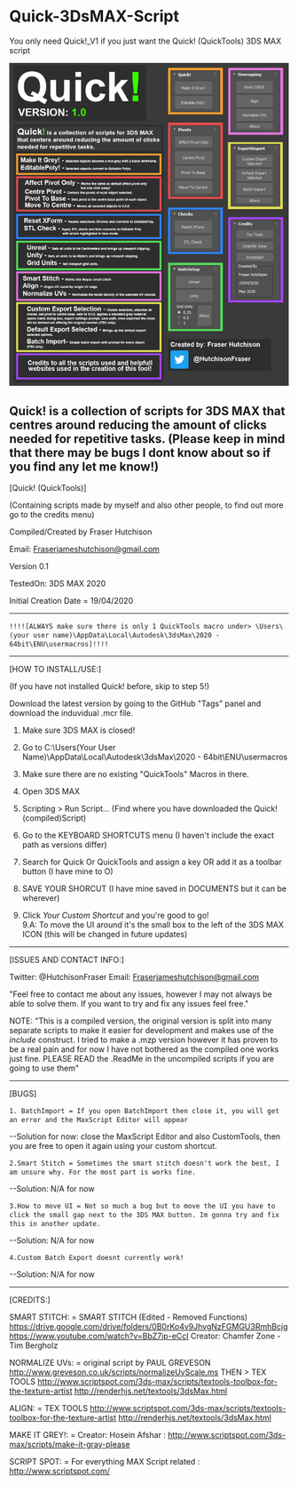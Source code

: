 # Quick-3DsMAX-Script
You only need Quick!_V1 if you just want the Quick! (QuickTools) 3DS MAX script

![](Images/Quick_v1_Showcase.jpg)

Quick! is a collection of scripts for 3DS MAX that centres around reducing the amount of clicks needed for repetitive tasks.
(Please keep in mind that there may be bugs I dont know about so if you find any let me know!)
---------------------------------------------------------------------------------------------------------------------

[Quick! (QuickTools)]

(Containing scripts made by myself and also other people, to find out more go to the credits menu)

Compiled/Created by Fraser Hutchison

Email: Fraserjameshutchison@gmail.com

Version 0.1

TestedOn: 3DS MAX 2020

Initial Creation Date = 19/04/2020

---------------------------------------------------------------------------------------------------------------------

	!!!![ALWAYS make sure there is only 1 QuickTools macro under> \Users\(your user name)\AppData\Local\Autodesk\3dsMax\2020 - 64bit\ENU\usermacros]!!!! 
	
---------------------------------------------------------------------------------------------------------------------
[HOW TO INSTALL/USE:]

(If you have not installed Quick! before, skip to step 5!)

Download the latest version by going to the GitHub "Tags" panel and download the induvidual .mcr file.

1. Make sure 3DS MAX is closed!

2. Go to C:\Users\(Your User Name)\AppData\Local\Autodesk\3dsMax\2020 - 64bit\ENU\usermacros

3. Make sure there are no existing "QuickTools" Macros in there.

4. Open 3DS MAX

5. Scripting > Run Script... (Find where you have downloaded the Quick! (compiled)Script)

6. Go to the KEYBOARD SHORTCUTS menu (I haven't include the exact path as versions differ) 

7. Search for Quick Or QuickTools and assign a key OR add it as a toolbar button (I have mine to O)

8. SAVE YOUR SHORCUT (I have mine saved in DOCUMENTS but it can be wherever)

9. Click *Your Custom Shortcut* and you're good to go!  
	9.A: To move the UI around it's the small box to the left of the 3DS MAX ICON (this will be changed in future updates)

---------------------------------------------------------------------------------------------------------------------
[ISSUES AND CONTACT INFO:]

Twitter: @HutchisonFraser 
Email: Fraserjameshutchison@gmail.com

"Feel free to contact me about any issues, however I may not always be able to solve them.
If you want to try and fix any issues feel free."

NOTE: "This is a compiled version, the original version is split into many separate scripts to make it easier for development and makes use of the *include* construct. I tried to make a .mzp version however it has proven to be a real pain and for now I have not bothered as the compiled one works just fine. PLEASE READ the .ReadMe in the uncompiled scripts if you are going to use them"


---------------------------------------------------------------------------------------------------------------------
[BUGS]

	1. BatchImport = If you open BatchImport then close it, you will get an error and the MaxScript Editor will appear
--Solution for now: close the MaxScript Editor and also CustomTools, then you are free to open it again using your custom shortcut.

	2.Smart Stitch = Sometimes the smart stitch doesn't work the best, I am unsure why. For the most part is works fine.
--Solution: N/A for now

	3.How to move UI = Not so much a bug but to move the UI you have to click the small gap next to the 3DS MAX button. Im gonna try and fix this in another update.
--Solution: N/A for now

	4.Custom Batch Export doesnt currently work!
--Solution: N/A for now

---------------------------------------------------------------------------------------------------------------------
[CREDITS:]

SMART STITCH: = 
  SMART STITCH (Edited - Removed Functions)
  https://drive.google.com/drive/folders/0B0rKo4v9JhvgNzFGMGU3RmhBcjg
  https://www.youtube.com/watch?v=BbZ7ip-eCcI
  Creator: Chamfer Zone - Tim Bergholz
 
NORMALIZE UVs: =
	  original script by PAUL GREVESON
		http://www.greveson.co.uk/scripts/normalizeUvScale.ms
	THEN >
		TEX TOOLS 
		http://www.scriptspot.com/3ds-max/scripts/textools-toolbox-for-the-texture-artist
		http://renderhjs.net/textools/3dsMax.html
 
ALIGN: = 
 	 TEX TOOLS 
		  http://www.scriptspot.com/3ds-max/scripts/textools-toolbox-for-the-texture-artist
		  http://renderhjs.net/textools/3dsMax.html
    
MAKE IT GREY!: =
 	 Creator: Hosein Afshar : http://www.scriptspot.com/3ds-max/scripts/make-it-gray-please
  
SCRIPT SPOT: = 
	For everything MAX Script related : http://www.scriptspot.com/
